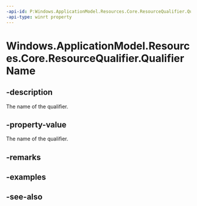 ----api-id: P:Windows.ApplicationModel.Resources.Core.ResourceQualifier.QualifierName
-api-type: winrt property
---<!-- Property syntaxpublic string QualifierName { get; }--># Windows.ApplicationModel.Resources.Core.ResourceQualifier.QualifierName## -descriptionThe name of the qualifier.## -property-valueThe name of the qualifier.## -remarks## -examples## -see-also